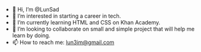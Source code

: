 - 👋 Hi, I’m @LunSad
- 👀 I’m interested in starting a career in tech.
- 🌱 I’m currently learning HTML and CSS on Khan Academy.
- 💞️ I’m looking to collaborate on small and simple project that will help me learn by doing.
- 📫 How to reach me: lun3im@gmail.com

<!---
LunSad/LunSad is a ✨ special ✨ repository because its `README.md` (this file) appears on your GitHub profile.
You can click the Preview link to take a look at your changes.
--->
